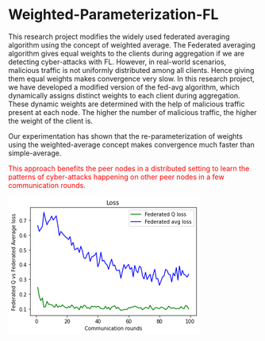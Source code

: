 # Weighted-Parameterization-FL

This research project modifies the widely used federated averaging algorithm using the concept of weighted average. The Federated averaging algorithm gives equal weights to the clients during aggregation if we are detecting cyber-attacks with FL. However, in real-world scenarios, malicious traffic is not uniformly distributed among all clients. Hence giving them equal weights makes convergence very slow. In this research project, we have developed a modified version of the fed-avg algorithm, which dynamically assigns distinct weights to each client during aggregation. These dynamic weights are determined with the help of malicious traffic present at each node. The higher the number of malicious traffic, the higher the weight of the client is. 

Our experimentation has shown that the re-parameterization of weights using the weighted-average concept makes convergence much faster than simple-average. 
<p style="color:red">This approach benefits the peer nodes in a distributed setting to learn the patterns of cyber-attacks happening on other peer nodes in a few communication rounds.
</p>


![Tux, the Linux mascot](/result/result.png)
